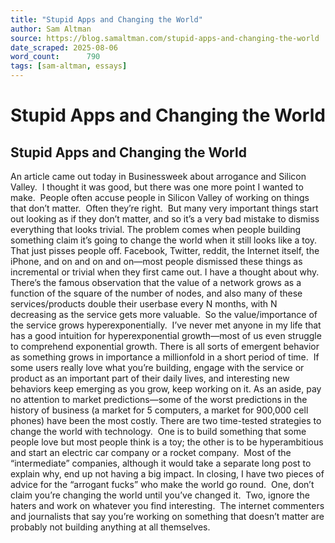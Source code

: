 ```yaml
---
title: "Stupid Apps and Changing the World"
author: Sam Altman
source: https://blog.samaltman.com/stupid-apps-and-changing-the-world
date_scraped: 2025-08-06
word_count:      790
tags: [sam-altman, essays]
---
```


# Stupid Apps and Changing the World

## Stupid Apps and Changing the World
An article came out today in Businessweek about arrogance
and Silicon Valley.  I thought it was good, but there was one more point I wanted to make. 
People often accuse people in Silicon Valley of working on
things that don’t matter.  Often they’re
right.  But many very important things
start out looking as if they don’t matter, and so it’s a very bad mistake to
dismiss everything that looks trivial.
The problem comes when people building something claim it’s
going to change the world when it still looks like a toy.  That just pisses people off.
Facebook, Twitter, reddit, the Internet itself, the iPhone,
and on and on and on—most people dismissed these things as incremental or
trivial when they first came out.
I have a thought about why. 
There’s the famous observation that the value of a network grows as a
function of the square of the number of nodes, and also many of these
services/products double their userbase every N months, with N decreasing as the service gets more valuable.  So the value/importance of the service grows
hyperexponentially.  I’ve never met
anyone in my life that has a good intuition for hyperexponential growth—most of
us even struggle to comprehend exponential growth.
There is all sorts of emergent behavior as something grows
in importance a millionfold in a short period of time.  If some users really love what you’re
building, engage with the service or product as an important part of their
daily lives, and interesting new behaviors keep emerging as you grow, keep
working on it.
As an aside, pay no attention to market predictions—some of
the worst predictions in the history of business (a market for 5 computers, a
market for 900,000 cell phones) have been the most costly.
There are two time-tested strategies to change the world
with technology.  One is to build
something that some people love but most people think is a toy; the other is to
be hyperambitious and start an electric car company or a rocket company.  Most of the “intermediate” companies,
although it would take a separate long post to explain why, end up not having a
big impact.
In closing, I have two pieces of advice for the “arrogant
fucks” who make the world go round.  One,
don’t claim you’re changing the world until you’ve changed it.  Two, ignore the haters and work on whatever
you find interesting.  The internet
commenters and journalists that say you’re working on something that doesn’t
matter are probably not building anything at all themselves.
